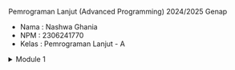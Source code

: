 Pemrograman Lanjut (Advanced Programming) 2024/2025 Genap
* Nama    : Nashwa Ghania
* NPM     : 2306241770
* Kelas   : Pemrograman Lanjut - A


<details>
<summary>Module 1</summary>

### Reflection 1
**Clean Code Principles yang Sudah Diterapkan**
1. **Single Responsibility Principle (SRP)**: Setiap kelas memiliki tanggung jawab masing-masing: `ProductController` 
untuk menangani request, `ProductService` untuk bisnis logic, dan `ProductRepository` untuk penyimpanan data.
2. **Meaningful Names**: Nama variabel dan method sudah jelas dan sesuai dengan fungsinya.
3. **Kode yang Rapi**: Format kode terstruktur dengan baik.

**Secure Coding Practices yang Sudah Diterapkan**
1. **Model Binding dengan `@ModelAttribute`**: Mengurangi manipulasi data manual saat menerima input dari form.
2. **UUID untuk Identifikasi Produk**: Menggunakan UUID agar lebih aman dibandingkan auto-increment integer.

**Kesalahan dan Perbaikannya**<br/>
Disini masih menggunakan GET atau POST saja, seharusnya bisa disesuaikan dengan menggunakan method lain seperti PUT dan 
DELETE.

### Reflection 2
1. Tidak ada aturan pasti tentang jumlah unit test dalam satu class, yang penting adalah menguji setiap method dengan 
berbagai skenario. Untuk memastikan unit test cukup, kita bisa menggunakan code coverage sebagai metrik, tapi 100% code 
coverage tidak menjamin kode bebas dari bug, karena bisa saja masih ada logical errors yang tidak ketahuan jadi cakupan 
pengujian harus dipastikan mencakup semua skenario penting, bukan hanya mengejar angka coverage.


2. Menyalin kode dari test suite sebelumnya bisa berdampak buruk pada kualitas kode.
Masalah utama dalam menyalin kode dari test suite sebelumnya adalah duplikasi kode, yang dapat menyulitkan pemeliharaan 
karena setiap perubahan di setup harus dilakukan di banyak tempat secara manual. Selain itu, kode menjadi kurang 
fleksibel, semakin banyak test suite yang memiliki kode berulang, semakin sulit melakukan penyesuaian tanpa mempengaruhi
bagian lain. Hal ini juga berdampak pada keterbacaan kode, di mana pengulangan yang berlebihan membuat test suite lebih 
panjang dan tidak efisien. Untuk mengatasi ini, sebaiknya menggunakan base test class agar setup dapat digunakan ulang 
tanpa harus menyalin kode di setiap test suite. Selain itu, parameterized tests dapat digunakan untuk menghindari 
pengulangan test case yang memiliki pola serupa.

</details>
